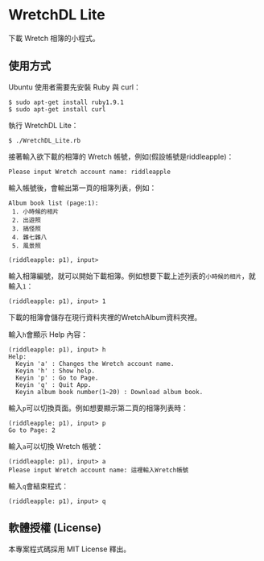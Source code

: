 # WretchDL Lite

下載 Wretch 相簿的小程式。


## 使用方式

Ubuntu 使用者需要先安裝 Ruby 與 curl：

    $ sudo apt-get install ruby1.9.1
    $ sudo apt-get install curl

執行 WretchDL Lite：

    $ ./WretchDL_Lite.rb

接著輸入欲下載的相簿的 Wretch 帳號，例如(假設帳號是riddleapple)：

    Please input Wretch account name: riddleapple

輸入帳號後，會輸出第一頁的相簿列表，例如：

    Album book list (page:1):
     1. 小時候的相片
     2. 出遊照
     3. 搞怪照
     4. 雜七雜八
     5. 風景照
     
    (riddleapple: p1), input>

輸入相簿編號，就可以開始下載相簿。例如想要下載上述列表的``小時候的相片``，就輸入``1``：

    (riddleapple: p1), input> 1

下載的相簿會儲存在現行資料夾裡的WretchAlbum資料夾裡。


輸入``h``會顯示 Help 內容：

    (riddleapple: p1), input> h
    Help:
      Keyin 'a' : Changes the Wretch account name.
      Keyin 'h' : Show help.
      Keyin 'p' : Go to Page.
      Keyin 'q' : Quit App.
      Keyin album book number(1~20) : Download album book.

輸入``p``可以切換頁面。例如想要顯示第二頁的相簿列表時：

    (riddleapple: p1), input> p
    Go to Page: 2

輸入``a``可以切換 Wretch 帳號：

    (riddleapple: p1), input> a
    Please input Wretch account name: 這裡輸入Wretch帳號

輸入``q``會結束程式：

    (riddleapple: p1), input> q


## 軟體授權 (License)

本專案程式碼採用 MIT License 釋出。